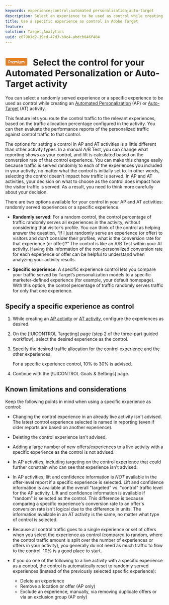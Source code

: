 ```yaml
---
keywords: experience;control;automated personalization;auto-target
description: Select an experience to be used as control while creating an Automated Personalization (AP) or Auto-Target activity in Adobe Target.
title: Use a specific experience as control in Adobe Target
feature: 
solution: Target,Analytics
uuid: c67901d2-19cd-47d3-b8c4-abdcb046f404
---
```


# ![PREMIUM](/help/assets/premium.png) Select the control for your Automated Personalization or Auto-Target activity

You can select a randomly served experience or a specific experience to be used as control while creating an [Automated Personalization](/help/c-activities/t-automated-personalization/automated-personalization.md) (AP) or [Auto-Target](/help/c-activities/auto-target-to-optimize.md) (AT) activity.

This feature lets you route the control traffic to the relevant experiences, based on the traffic allocation percentage configured in the activity. You can then evaluate the performance reports of the personalized traffic against control traffic to that control.

The options for setting a control in AP and AT activities is a little different than other activity types. In a manual A/B Test, you can change what reporting shows as your control, and lift is calculated based on the conversion rate of that control experience. You can make this change easily because traffic is served randomly to each of the experiences you included in your activity, no matter what the control is initially set to. In other words, selecting the control doesn’t impact how traffic is served. In AP and AT activities, your decision on what to choose as the control does impact how the visitor traffic is served. As a result, you need to think more carefully about your decision.

There are two options available for your control in your AP and AT activities: randomly served experiences or a specific experience.

* **Randomly served**: For a random control, the control percentage of traffic randomly serves all experiences in the activity, without considering that visitor’s profile. You can think of the control as helping answer the question, “If I just randomly serve an experience (or offer) to visitors and don’t consider their profiles, what is the conversion rate for that experience (or offer)?” The control is like an A/B Test within your AI activity. Having this information of the non-personalized conversion rate for each experience or offer can be helpful to understand when analyzing your activity results.

* **Specific experience**: A specific experience control lets you compare your traffic served by Target’s personalization models to a specific marketer-defined experience (for example, your default homepage). With this option, the control percentage of traffic randomly serves traffic for only that one experience.

## Specify a specific experience as control

1. While creating an [AP activity](/help/c-activities/t-automated-personalization/create-ap-activity.md) or [AT activity](/help/c-activities/t-test-ab/t-test-create-ab/ab-audience.md), configure the experiences as desired.
1. On the [!UICONTROL Targeting] page (step 2 of the three-part guided workflow), select the desired experience as the control.
1. Specify the desired traffic allocation for the control experience and the other experiences.

   For a specific experience control, 10% to 30% is advised.

1. Continue with the [!UICONTROL Goals & Settings] page.

## Known limitations and considerations

Keep the following points in mind when using a specific experience as control:

* Changing the control experience in an already live activity isn't advised. The latest control experience selected is named in reporting (even if older reports are based on another experience).
* Deleting the control experience isn't advised.
* Adding a large number of new offers/experiences to a live activity with a specific experience as the control is not advised.
* In AP activities, including targeting on the control experience that could further constrain who can see that experience isn't advised.
* In AP activities, lift and confidence information is *NOT* available in the offer-level report if a specific experience is selected. Lift and confidence information is available at the overall "targeted" vs. "control" traffic level for the AP activity. Lift and confidence information is available if "random" is selected as the control. This difference is because comparing a specific experience's conversion rate to an offer's conversion rate isn't logical due to the difference in units. The information available in an AT activity is the same, no matter what type of control is selected.
* Because all control traffic goes to a single experience or set of offers when you select the experience as control (compared to random, where the control traffic amount is split over the number of experiences or offers in your activity), you generally do not need as much traffic to flow to the control. 10% is a good place to start.
* If you do one of the following to a live activity with a specific experience as a control, the control is automatically reset to randomly served experiences (instead of the previously selected specific experience):

  * Delete an experience
  * Remove a location or offer (AP only)
  * Exclude an experience, manually, via removing duplicate offers or via an exclusion group (AP only)
  